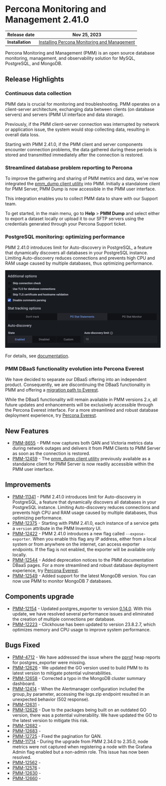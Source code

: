 
# Percona Monitoring and Management 2.41.0


| **Release date** | Nov 25, 2023                                                                                    |
| ----------------- | ----------------------------------------------------------------------------------------------- |
| **Installation** | [Installing Percona Monitoring and Management](https://www.percona.com/software/pmm/quickstart) |

Percona Monitoring and Management (PMM) is an open source database monitoring, management, and observability solution for MySQL, PostgreSQL, and MongoDB.

<!---

!!! caution alert alert-warning "Important/Caution"
    Crucial points that need emphasis:

    - Important: A significant point that deserves emphasis.
    - Caution: Used to mean 'Continue with care'.

--->

## Release Highlights

### Continuous data collection

PMM data is crucial for monitoring and troubleshooting. PMM operates on a client-server architecture, exchanging data between clients (on database servers) and servers (PMM UI interface and data storage). 

Previously, if the PMM client-server connection was interrupted by network or application issue, the system would stop collecting data, resulting in overall data loss.

Starting with PMM 2.41.0, if the PMM client and server components encounter connection problems, the data gathered during these periods is stored and transmitted immediately after the connection is restored.

### Streamlined database problem reporting to Percona

To improve the gathering and sharing of PMM metrics and data, we’ve now integrated the [pmm_dump client utility](https://docs.percona.com/pmm-dump-documentation/index.html) into PMM. Initially a standalone client for PMM Server, PMM Dump is now accessible in the PMM user interface.

This integration enables you to collect PMM data to share with our Support team.

To get started, in the main menu, go to **Help** > **PMM Dump** and select either to export a dataset locally or upload it to our SFTP servers using the credentials generated through your Percona Support ticket.

### PostgreSQL monitoring: optimizing performance

PMM 2.41.0 introduces limit for Auto-discovery in PostgreSQL, a feature that dynamically discovers all databases in your PostgreSQL instance. Limiting Auto-discovery reduces connections and prevents high CPU and RAM usage caused by multiple databases, thus optimizing performance.

![!](../_images/PMM_Add_Instance_PostgreSQL_autodiscovery_enabled.png)

For details, see [documentation](https://docs.percona.com/percona-monitoring-and-management/setting-up/client/postgresql.html#auto-discovery-limit).

### PMM DBaaS functionality evolution into Percona Everest

We have decided to separate our DBaaS offering into an independent product. Consequently, we are discontinuing the DBaaS functionality in PMM and offering a [migration path to Everest](http://per.co.na/pmm-to-everest-guide).

While the DBaaS functionality will remain available in PMM versions 2.x, all future updates and enhancements will be exclusively accessible through the Percona Everest interface.
For a more streamlined and robust database deployment experience, try [Percona Everest](http://per.co.na/pmm-to-everest).

## New Features

- [PMM-8655](https://jira.percona.com/browse/PMM-8655) - PMM now captures both QAN and Victoria metrics data during network outages and delivers it from PMM Clients to PMM Server as soon as the connection is restored.
- [PMM-12459](https://jira.percona.com/browse/PMM-12459) - The [pmm_dump client utility](https://docs.percona.com/pmm-dump-documentation/index.html) previously available as a standalone client for PMM Server is now readily accessible within the PMM user interface.

## Improvements

- [PMM-11341](https://jira.percona.com/browse/PMM-11341) - PMM 2.41.0 introduces limit for Auto-discovery in PostgreSQL, a feature that dynamically discovers all databases in your PostgreSQL instance. Limiting Auto-discovery reduces connections and prevents high CPU and RAM usage caused by multiple databases, thus optimizing performance.
- [PMM-12375](https://jira.percona.com/browse/PMM-12375) - Starting with PMM 2.41.0, each instance of a service gets a `version` attribute in the PMM Inventory UI.
- [PMM-12422](https://jira.percona.com/browse/PMM-12422) - PMM 2.41.0 introduces a new flag called `--expose-exporter`. When you enable this flag any IP address, either from a local system or from anywhere on the internet, can access exporter endpoints. If the flag is not enabled, the exporter will be available only locally.
- [PMM-12544](https://jira.percona.com/browse/PMM-12544) - Added deprecation notices to the PMM documentation DBaaS pages. For a more streamlined and robust database deployment experience, try [Percona Everest](http://per.co.na/pmm-to-everest).
- [PMM-12549](https://jira.percona.com/browse/PMM-12549) - Added support for the latest MongoDB version. You can now use PMM to monitor MongoDB 7 databases.


## Components upgrade

- [PMM-12154](https://jira.percona.com/browse/PMM-12154) - Updated postgres_exporter to version [0.14.0](https://github.com/prometheus-community/postgres_exporter/releases). With this update, we have resolved several performance issues and eliminated the creation of multiple connections per database.
- [PMM-12223](https://jira.percona.com/browse/PMM-12223) - Clickhouse has been updated to version 23.8.2.7, which optimizes memory and CPU usage to improve system performance.


## Bugs Fixed

- [PMM-4712](https://jira.percona.com/browse/PMM-4712) - We have addressed the issue where the [pprof](https://github.com/google/pprof) heap reports for postgres_exporter were missing. 
- [PMM-12626](https://jira.percona.com/browse/PMM-12626) - We updated the GO version used to build PMM to its latest version to mitigate potential vulnerabilities.
- [PMM-12658](https://jira.percona.com/browse/PMM-12658) - Corrected a typo in the MongoDB cluster summary dashboard.
- [PMM-12414](https://jira.percona.com/browse/PMM-12414) - When the Alertmanager configuration included the group_by parameter, accessing the logs.zip endpoint resulted in an unexpected behavior (502 response).
- [PMM-12631](https://jira.percona.com/browse/PMM-12631) - 
- [PMM-12626](https://jira.percona.com/browse/PMM-12626) - Due to the packages being built on an outdated GO version, there was a potential vulnerability. We have updated the GO to the latest version to mitigate this risk.
- [PMM-12682](https://jira.percona.com/browse/PMM-12682) - 
- [PMM-12683](https://jira.percona.com/browse/PMM-12683) - 
- [PMM-12725](https://jira.percona.com/browse/PMM-12725) - Fixed the pagination for QAN.
- [PMM-11714](https://jira.percona.com/browse/PMM-11714) - During the upgrade from PMM 2.34.0 to 2.35.0, node metrics were not captured when registering a node with the Grafana Admin flag enabled but a non-admin role. This issue has now been resolved.
- [PMM-12562](https://jira.percona.com/browse/PMM-12562) - 
- [PMM-12576](https://jira.percona.com/browse/PMM-12576) - 
- [PMM-12630](https://jira.percona.com/browse/PMM-12630) - 
- [PMM-12660](https://jira.percona.com/browse/PMM-12660) - 
